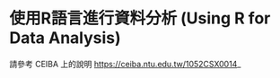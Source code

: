 # 使用R語言進行資料分析 \(Using R for Data Analysis\)

請參考 CEIBA 上的說明
https://ceiba.ntu.edu.tw/1052CSX0014_

<!--

助教：吳齊軒 \(臉書 [https://www.facebook.com/wush978?fref=ts](https://www.facebook.com/wush978?fref=ts)\)

| 週次 | 日期 | 投影片 |
| :--- | :--- | :--- |
| 第一週 | 2017-02-23 | [http://datascienceandr.org/slide/RBasic-Introduction.html](http://datascienceandr.org/slide/RBasic-Introduction.html) |

-->

